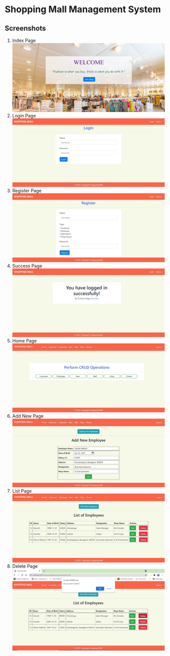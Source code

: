 # Shopping Mall Management System

## Screenshots

1. Index Page ![index](https://github.com/sandeshtiwari16/shopping-mall-1/blob/main/images/index.JPG)
2. Login Page ![login](https://github.com/sandeshtiwari16/shopping-mall-1/blob/main/images/login.JPG)
3. Register Page ![register](https://github.com/sandeshtiwari16/shopping-mall-1/blob/main/images/register.JPG)
4. Success Page ![success](https://github.com/sandeshtiwari16/shopping-mall-1/blob/main/images/success.JPG)
5. Home Page ![home](https://github.com/sandeshtiwari16/shopping-mall-1/blob/main/images/home.JPG)
6. Add New Page ![add](https://github.com/sandeshtiwari16/shopping-mall-1/blob/main/images/add.JPG)
7. List Page ![list](https://github.com/sandeshtiwari16/shopping-mall-1/blob/main/images/list.JPG)
8. Delete Page ![delete](https://github.com/sandeshtiwari16/shopping-mall-1/blob/main/images/delete.JPG)
